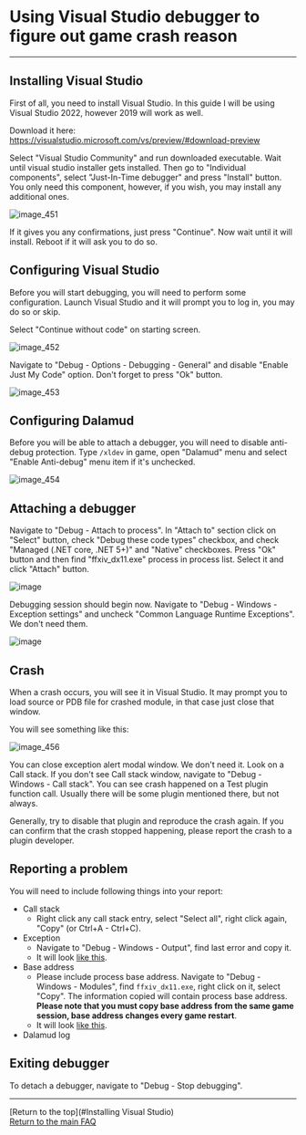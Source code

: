 # Using Visual Studio debugger to figure out game crash reason

---

## Installing Visual Studio

First of all, you need to install Visual Studio. In this guide I will be using Visual Studio 2022, however 2019 will work as well.

Download it here: <https://visualstudio.microsoft.com/vs/preview/#download-preview>

Select "Visual Studio Community" and run downloaded executable. Wait until visual studio installer gets installed. Then go to "Individual components", select "Just-In-Time debugger" and press "Install" button. You only need this component, however, if you wish, you may install any additional ones.

![image_451](images/debug/1_install_vs.png)

If it gives you any confirmations, just press "Continue". Now wait until it will install. Reboot if it will ask you to do so.

## Configuring Visual Studio

Before you will start debugging, you will need to perform some configuration. Launch Visual Studio and it will prompt you to log in, you may do so or skip.

Select "Continue without code" on starting screen.

![image_452](images/debug/2_startup_window.png)

Navigate to "Debug - Options - Debugging - General" and disable "Enable Just My Code" option. Don't forget to press "Ok" button.

![image_453](images/debug/3_config.png)

## Configuring Dalamud

Before you will be able to attach a debugger, you will need to disable anti-debug protection. Type `/xldev` in game, open "Dalamud" menu and select "Enable Anti-debug" menu item if it's unchecked.

![image_454](images/debug/4_dalamud_config.png)

## Attaching a debugger

Navigate to "Debug - Attach to process". In "Attach to" section click on "Select" button, check "Debug these code types" checkbox, and check "Managed (.NET core, .NET 5+)" and "Native" checkboxes. Press "Ok" button and then find "ffxiv_dx11.exe" process in process list. Select it and click "Attach" button.

![image](images/debug/5_attach_debugger.png)

Debugging session should begin now. Navigate to "Debug - Windows - Exception settings" and uncheck "Common Language Runtime Exceptions". We don't need them.

![image](images/debug/6_exception_settings.png)

## Crash

When a crash occurs, you will see it in Visual Studio. It may prompt you to load source or PDB file for crashed module, in that case just close that window.

You will see something like this:

![image_456](images/debug/7_crash.png)

You can close exception alert modal window. We don't need it. Look on a Call stack. If you don't see Call stack window, navigate to "Debug - Windows - Call stack". You can see crash happened on a Test plugin function call. Usually there will be some plugin mentioned there, but not always.

Generally, try to disable that plugin and reproduce the crash again. If you can confirm that the crash stopped happening, please report the crash to a plugin developer.

## Reporting a problem

You will need to include following things into your report:

- Call stack
  - Right click any call stack entry, select "Select all", right click again, "Copy" (or Ctrl+A - Ctrl+C).
- Exception
  - Navigate to "Debug - Windows - Output", find last error and copy it.
  - It will look [like this](images/debug/8_output.png).
- Base address
  - Please include process base address. Navigate to "Debug - Windows - Modules", find `ffxiv_dx11.exe`, right click on it, select "Copy". The information copied will contain process base address. **Please note that you must copy base address from the same game session, base address changes every game restart**.
  - It will look [like this](images/debug/9_base_address.png).
- Dalamud log

## Exiting debugger

To detach a debugger, navigate to "Debug - Stop debugging".

---

[Return to the top](#Installing Visual Studio)\
<a href="{{ site.github.baseurl }}/">Return to the main FAQ</a>
